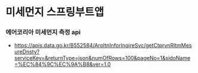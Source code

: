 # 미세먼지 스프링부트앱

### 에어코리아 미세먼지 측정 api
+ https://apis.data.go.kr/B552584/ArpltnInforInqireSvc/getCtprvnRltmMesureDnsty?serviceKey=&returnType=json&numOfRows=100&pageNo=1&sidoName=%EC%84%9C%EC%9A%B8&ver=1.0